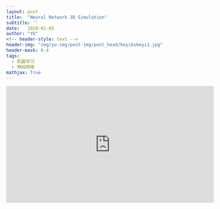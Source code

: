 ```yaml
---
layout: post
title:  "Neural Network 3D Simulation"
subtitle: ''
date:   2020-01-05
author: "YU"
<!-- header-style: text -->
header-img: "img/yu-img/post-img/post_head/keyibukeyi1.jpg"
header-mask: 0.4
tags:
  - 机器学习
  - 神经网络
mathjax: True
---
```


<iframe width="560" height="315" src="https://www.youtube.com/watch?v=3JQ3hYko51Y" frameborder="0" allow="autoplay; encrypted-media" allowfullscreen></iframe>



